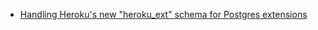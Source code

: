 - [Handling Heroku's new "heroku_ext" schema for Postgres extensions](https://blog.testdouble.com/posts/2022-08-15-migrating-postgres-extensions-to-the-heroku_ext_schema/)
